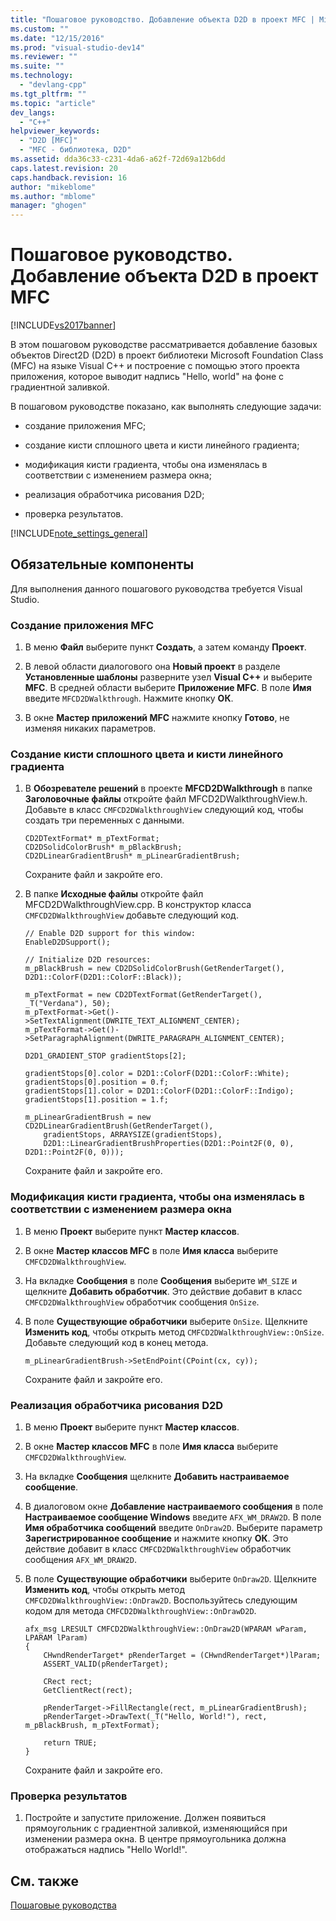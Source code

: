 ```yaml
---
title: "Пошаговое руководство. Добавление объекта D2D в проект MFC | Microsoft Docs"
ms.custom: ""
ms.date: "12/15/2016"
ms.prod: "visual-studio-dev14"
ms.reviewer: ""
ms.suite: ""
ms.technology: 
  - "devlang-cpp"
ms.tgt_pltfrm: ""
ms.topic: "article"
dev_langs: 
  - "C++"
helpviewer_keywords: 
  - "D2D [MFC]"
  - "MFC - библиотека, D2D"
ms.assetid: dda36c33-c231-4da6-a62f-72d69a12b6dd
caps.latest.revision: 20
caps.handback.revision: 16
author: "mikeblome"
ms.author: "mblome"
manager: "ghogen"
---
```

# Пошаговое руководство. Добавление объекта D2D в проект MFC
[!INCLUDE[vs2017banner](../assembler/inline/includes/vs2017banner.md)]

В этом пошаговом руководстве рассматривается добавление базовых объектов Direct2D \(D2D\) в проект библиотеки Microsoft Foundation Class \(MFC\) на языке Visual C\+\+ и построение с помощью этого проекта приложения, которое выводит надпись "Hello, world" на фоне с градиентной заливкой.  
  
 В пошаговом руководстве показано, как выполнять следующие задачи:  
  
-   создание приложения MFC;  
  
-   создание кисти сплошного цвета и кисти линейного градиента;  
  
-   модификация кисти градиента, чтобы она изменялась в соответствии с изменением размера окна;  
  
-   реализация обработчика рисования D2D;  
  
-   проверка результатов.  
  
 [!INCLUDE[note_settings_general](../mfc/includes/note_settings_general_md.md)]  
  
## Обязательные компоненты  
 Для выполнения данного пошагового руководства требуется Visual Studio.  
  
### Создание приложения MFC  
  
1.  В меню **Файл** выберите пункт **Создать**, а затем команду **Проект**.  
  
2.  В левой области диалогового она **Новый проект** в разделе **Установленные шаблоны** разверните узел **Visual C\+\+** и выберите **MFC**.  В средней области выберите **Приложение MFC**.  В поле **Имя** введите `MFCD2DWalkthrough`.  Нажмите кнопку **ОК**.  
  
3.  В окне **Мастер приложений MFC** нажмите кнопку **Готово**, не изменяя никаких параметров.  
  
### Создание кисти сплошного цвета и кисти линейного градиента  
  
1.  В **Обозревателе решений** в проекте **MFCD2DWalkthrough** в папке **Заголовочные файлы** откройте файл MFCD2DWalkthroughView.h.  Добавьте в класс `CMFCD2DWalkthroughView` следующий код, чтобы создать три переменных с данными.  
  
    ```  
    CD2DTextFormat* m_pTextFormat;  
    CD2DSolidColorBrush* m_pBlackBrush;  
    CD2DLinearGradientBrush* m_pLinearGradientBrush;  
    ```  
  
     Сохраните файл и закройте его.  
  
2.  В папке **Исходные файлы** откройте файл MFCD2DWalkthroughView.cpp.  В конструктор класса `CMFCD2DWalkthroughView` добавьте следующий код.  
  
    ```  
    // Enable D2D support for this window:  
    EnableD2DSupport();  
  
    // Initialize D2D resources:  
    m_pBlackBrush = new CD2DSolidColorBrush(GetRenderTarget(), D2D1::ColorF(D2D1::ColorF::Black));  
  
    m_pTextFormat = new CD2DTextFormat(GetRenderTarget(), _T("Verdana"), 50);  
    m_pTextFormat->Get()->SetTextAlignment(DWRITE_TEXT_ALIGNMENT_CENTER);  
    m_pTextFormat->Get()->SetParagraphAlignment(DWRITE_PARAGRAPH_ALIGNMENT_CENTER);  
  
    D2D1_GRADIENT_STOP gradientStops[2];  
  
    gradientStops[0].color = D2D1::ColorF(D2D1::ColorF::White);  
    gradientStops[0].position = 0.f;  
    gradientStops[1].color = D2D1::ColorF(D2D1::ColorF::Indigo);  
    gradientStops[1].position = 1.f;  
  
    m_pLinearGradientBrush = new CD2DLinearGradientBrush(GetRenderTarget(),   
        gradientStops, ARRAYSIZE(gradientStops),  
        D2D1::LinearGradientBrushProperties(D2D1::Point2F(0, 0), D2D1::Point2F(0, 0)));  
    ```  
  
     Сохраните файл и закройте его.  
  
### Модификация кисти градиента, чтобы она изменялась в соответствии с изменением размера окна  
  
1.  В меню **Проект** выберите пункт **Мастер классов**.  
  
2.  В окне **Мастер классов MFC** в поле **Имя класса** выберите `CMFCD2DWalkthroughView`.  
  
3.  На вкладке **Сообщения** в поле **Сообщения** выберите `WM_SIZE` и щелкните **Добавить обработчик**.  Это действие добавит в класс `CMFCD2DWalkthroughView` обработчик сообщения `OnSize`.  
  
4.  В поле **Существующие обработчики** выберите `OnSize`.  Щелкните **Изменить код**, чтобы открыть метод `CMFCD2DWalkthroughView::OnSize`.  Добавьте следующий код в конец метода.  
  
    ```  
    m_pLinearGradientBrush->SetEndPoint(CPoint(cx, cy));  
    ```  
  
     Сохраните файл и закройте его.  
  
### Реализация обработчика рисования D2D  
  
1.  В меню **Проект** выберите пункт **Мастер классов**.  
  
2.  В окне **Мастер классов MFC** в поле **Имя класса** выберите `CMFCD2DWalkthroughView`.  
  
3.  На вкладке **Сообщения** щелкните **Добавить настраиваемое сообщение**.  
  
4.  В диалоговом окне **Добавление настраиваемого сообщения** в поле **Настраиваемое сообщение Windows** введите `AFX_WM_DRAW2D`.  В поле **Имя обработчика сообщений** введите `OnDraw2D`.  Выберите параметр **Зарегистрированное сообщение** и нажмите кнопку **ОК**.  Это действие добавит в класс `CMFCD2DWalkthroughView` обработчик сообщения `AFX_WM_DRAW2D`.  
  
5.  В поле **Существующие обработчики** выберите `OnDraw2D`.  Щелкните **Изменить код**, чтобы открыть метод `CMFCD2DWalkthroughView::OnDraw2D`.  Воспользуйтесь следующим кодом для метода `CMFCD2DWalkthroughView::OnDrawD2D`.  
  
    ```  
    afx_msg LRESULT CMFCD2DWalkthroughView::OnDraw2D(WPARAM wParam, LPARAM lParam)  
    {  
        CHwndRenderTarget* pRenderTarget = (CHwndRenderTarget*)lParam;  
        ASSERT_VALID(pRenderTarget);  
  
        CRect rect;  
        GetClientRect(rect);  
  
        pRenderTarget->FillRectangle(rect, m_pLinearGradientBrush);  
        pRenderTarget->DrawText(_T("Hello, World!"), rect, m_pBlackBrush, m_pTextFormat);  
  
        return TRUE;  
    }  
    ```  
  
     Сохраните файл и закройте его.  
  
### Проверка результатов  
  
1.  Постройте и запустите приложение.  Должен появиться прямоугольник с градиентной заливкой, изменяющийся при изменении размера окна. В центре прямоугольника должна отображаться надпись "Hello World\!".  
  
## См. также  
 [Пошаговые руководства](../mfc/walkthroughs-mfc.md)
